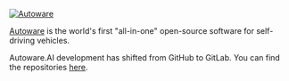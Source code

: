 [![Autoware](https://www.autoware.ai/static/img/autoware_web_img.png)](https://www.autoware.ai)

[Autoware](https://www.autoware.ai) is the world's first "all-in-one" open-source software for self-driving vehicles.

Autoware.AI development has shifted from GitHub to GitLab.
You can find the repositories [here](https://gitlab.com/autowarefoundation/autoware.ai/).
